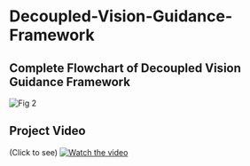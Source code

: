 # Decoupled-Vision-Guidance-Framework
## Complete Flowchart of Decoupled Vision Guidance Framework
![Fig 2](https://user-images.githubusercontent.com/26479294/147028751-0289afd3-eaf4-4d5f-8fcd-d09b7b96fa73.jpg)
## Project Video
(Click to see)
[![Watch the video](https://img.youtube.com/vi/8C6nFRRB1_A/maxresdefault.jpg)](https://www.youtube.com/watch?v=8C6nFRRB1_A)
